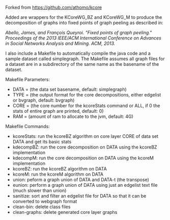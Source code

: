 Forked from https://github.com/athomo/kcore

Added are wrappers for the KCoreWG\_BZ and KCoreWG\_M to produce the decomposition of graphs into fixed points of graph peeling as described in:

*Abello, James, and François Queyroi. "Fixed points of graph peeling." Proceedings of the 2013 IEEE/ACM International Conference on Advances in Social Networks Analysis and Mining. ACM, 2013.*


I also include a Makefile to automatically compile the java code and a sample dataset called simplegraph.
The Makefile assumes all graph files for a dataset are in a subdirectory of the same name as the basename of the dataset.

Makefile Parameters:

- DATA = (the data set basename, default: simplegraph)
- TYPE = (the output format for the core decompositions, either edgelist or bvgraph, default: bvgraph)
- CORE = (the core number for the kcoreStats command or ALL, if 0 the stats of entire graph are printed, default: 0)
- RAM  = (amount of ram to allocate to the jvm, default: 4G)

Makefile Commands:

- kcoreStats: run the kcoreBZ algorithm on core layer CORE of data set DATA and get its basic stats
- kdecompBZ: run the core decomposition on DATA using the kcoreBZ implementation
- kdecompM: run the core decomposition on DATA using the kcoreM implementation
- kcoreBZ: run the kcoreBZ algorithm on DATA
- kcoreM: run the kcoreM algorithm on DATA
- union: peform a graph union of DATA and DATA-t (the transpose)
- eunion: perform a graph union of DATA using just an edgelist text file (much slower than union)
- sanitize: sort and filter an edgelist file for DATA so that it can be converted to webgraph format
- clean-bin: delete class files
- clean-graphs: delete generated core layer graphs
